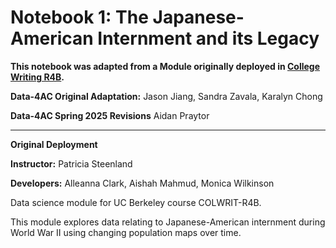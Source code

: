 # Notebook 1: The Japanese-American Internment and its Legacy

**This notebook was adapted from a Module originally deployed in [College Writing R4B](https://github.com/ds-modules/colwrit-r4b).**

**Data-4AC Original Adaptation:**  Jason Jiang, Sandra Zavala, Karalyn Chong

**Data-4AC Spring 2025 Revisions** Aidan Praytor

------

**Original Deployment**

**Instructor:** Patricia Steenland

**Developers:** Alleanna Clark, Aishah Mahmud, Monica Wilkinson

Data science module for UC Berkeley course COLWRIT-R4B.

This module explores data relating to Japanese-American internment during World War II using changing population maps over time.

